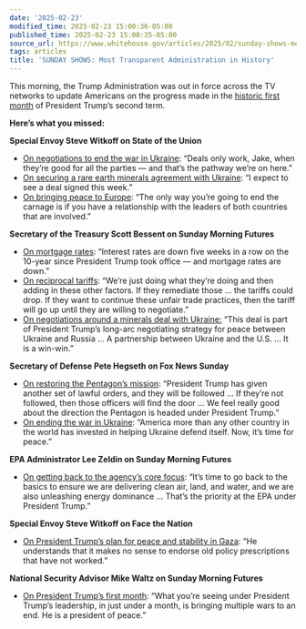 ```yaml
---
date: '2025-02-23'
modified_time: 2025-02-23 15:00:36-05:00
published_time: 2025-02-23 15:00:35-05:00
source_url: https://www.whitehouse.gov/articles/2025/02/sunday-shows-most-transparent-administration-in-history/
tags: articles
title: 'SUNDAY SHOWS: Most Transparent Administration in History'
---
```

 
This morning, the Trump Administration was out in force across the TV
networks to update Americans on the progress made in the [historic first
month](https://www.whitehouse.gov/articles/2025/02/america-is-back-and-president-trump-is-just-getting-started/)
of President Trump’s second term.

**Here’s what you missed:**

**Special Envoy Steve Witkoff on State of the Union**

-   [On negotiations to end the war in
    Ukraine](https://x.com/RapidResponse47/status/1893669321634697248):
    “Deals only work, Jake, when they’re good for all the parties — and
    that’s the pathway we’re on here.”
-   [On securing a rare earth minerals agreement with
    Ukraine](https://x.com/RapidResponse47/status/1893670753574256879):
    “I expect to see a deal signed this week.”
-   [On bringing peace to
    Europe](https://x.com/RapidResponse47/status/1893669966160814423):
    “The only way you’re going to end the carnage is if you have a
    relationship with the leaders of both countries that are involved.”

**Secretary of the Treasury Scott Bessent on Sunday Morning Futures**

-   [On mortgage
    rates](https://x.com/RapidResponse47/status/1893688261865791775):
    “Interest rates are down five weeks in a row on the 10-year since
    President Trump took office — and mortgage rates are down.”
-   [On reciprocal
    tariffs](https://x.com/RapidResponse47/status/1893711115009290250):
    “We’re just doing what they’re doing and then adding in these other
    factors. If they remediate those … the tariffs could drop. If they
    want to continue these unfair trade practices, then the tariff will
    go up until they are willing to negotiate.”
-   [On negotiations around a minerals deal with
    Ukraine:](https://x.com/RapidResponse47/status/1893682517942669673)
    “This deal is part of President Trump’s long-arc negotiating
    strategy for peace between Ukraine and Russia … A partnership
    between Ukraine and the U.S. … It is a win-win.”

**Secretary of Defense Pete Hegseth on Fox News Sunday**

-   [On restoring the Pentagon’s
    mission](https://x.com/RapidResponse47/status/1893675044632461522):
    “President Trump has given another set of lawful orders, and they
    will be followed … If they’re not followed, then those officers will
    find the door … We feel really good about the direction the Pentagon
    is headed under President Trump.”
-   [On ending the war in
    Ukraine](https://x.com/RapidResponse47/status/1893674079590170940):
    “America more than any other country in the world has invested in
    helping Ukraine defend itself. Now, it’s time for peace.”

**EPA Administrator Lee Zeldin on Sunday Morning Futures**

-   [On getting back to the agency’s core
    focus](https://x.com/RapidResponse47/status/1893689799254356000):
    “It’s time to go back to the basics to ensure we are delivering
    clean air, land, and water, and we are also unleashing energy
    dominance … That’s the priority at the EPA under President Trump.”

**Special Envoy Steve Witkoff on Face the Nation**

-   [On President Trump’s plan for peace and stability in
    Gaza](https://x.com/RapidResponse47/status/1893697368685453396): “He
    understands that it makes no sense to endorse old policy
    prescriptions that have not worked.”

**National Security Advisor Mike Waltz on Sunday Morning Futures**

-   [On President Trump’s first
    month](https://x.com/RapidResponse47/status/1893696373477798338):
    “What you’re seeing under President Trump’s leadership, in just
    under a month, is bringing multiple wars to an end. He is a
    president of peace.”
